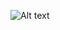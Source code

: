 ![Alt text](https://github.com/DhavalMavani/Low-Level-Design/blob/main/LLD%20Questions/Chess/Screenshot%202025-03-29%20at%202.22.24%E2%80%AFPM.png)
